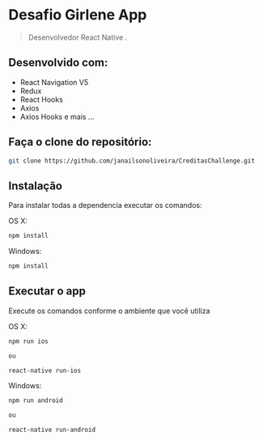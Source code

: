 # Desafio Girlene App
> Desenvolvedor React Native .

## Desenvolvido com:

- React Navigation V5
- Redux
- React Hooks
- Axios
- Axios Hooks
e mais ...


## Faça o clone do repositório:

```sh
git clone https://github.com/janailsonoliveira/CreditasChallenge.git
```

## Instalação

Para instalar todas a dependencia executar os comandos:

OS X:

```sh
npm install
```

Windows:

```sh
npm install
```

## Executar o app

Execute os comandos conforme o ambiente que você utiliza

OS X:

```sh
npm run ios

ou

react-native run-ios
```

Windows:

```sh
npm run android

ou

react-native run-android
```
